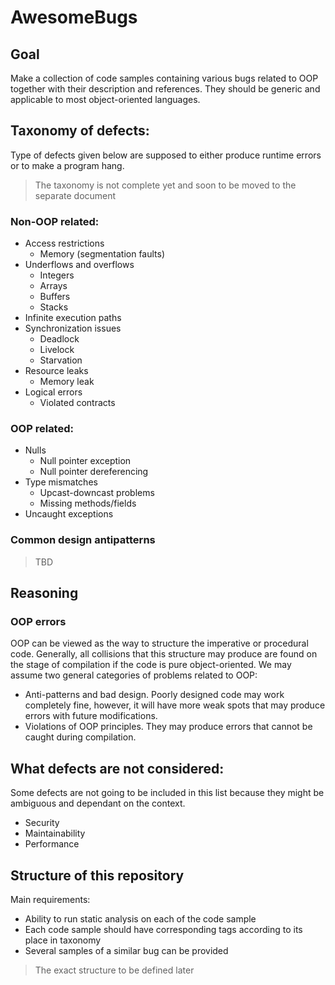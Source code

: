 # AwesomeBugs

## Goal

Make a collection of code samples containing various bugs related to OOP together with their description and references. They should be generic and applicable to most object-oriented languages.

## Taxonomy of defects:

Type of defects given below are supposed to either produce runtime errors or to make a program hang.

> The taxonomy is not complete yet and soon to be moved to the separate document

### Non-OOP related:

- Access restrictions
  - Memory (segmentation faults)
- Underflows and overflows
  - Integers
  - Arrays
  - Buffers
  - Stacks
- Infinite execution paths
- Synchronization issues
  - Deadlock
  - Livelock
  - Starvation
- Resource leaks
  - Memory leak
- Logical errors
  - Violated contracts

### OOP related:

- Nulls
  - Null pointer exception
  - Null pointer dereferencing
- Type mismatches
  - Upcast-downcast problems
  - Missing methods/fields
- Uncaught exceptions

### Common design antipatterns

> TBD

## Reasoning

### OOP errors

OOP can be viewed as the way to structure the imperative or procedural code. Generally, all collisions that this structure may produce are found on the stage of compilation if the code is pure object-oriented. We may assume two general categories of problems related to OOP:
- Anti-patterns and bad design. Poorly designed code may work completely fine, however, it will have more weak spots that may produce errors with future modifications.
- Violations of OOP principles. They may produce errors that cannot be caught during compilation.

## What defects are not considered:

Some defects are not going to be included in this list because they might be ambiguous and dependant on the context.

- Security
- Maintainability
- Performance

## Structure of this repository

Main requirements:
- Ability to run static analysis on each of the code sample
- Each code sample should have corresponding tags according to its place in taxonomy
- Several samples of a similar bug can be provided

> The exact structure to be defined later

